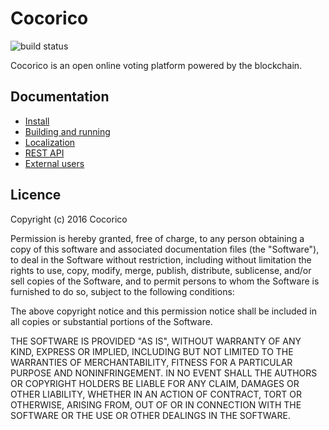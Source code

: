 # Cocorico

![build status](https://travis-ci.org/promethe42/cocorico.svg)

Cocorico is an open online voting platform powered by the blockchain.

## Documentation

* [Install](./doc/Install.md)
* [Building and running](./doc/Building_and_running.md)
* [Localization](./doc/Localization.md)
* [REST API](https://cocorico.cc/documentation/index.html)
* [External users](./doc/External_Users.md)

## Licence

Copyright (c) 2016 Cocorico

Permission is hereby granted, free of charge, to any person obtaining a copy of this software and associated documentation files (the "Software"), to deal in the Software without restriction, including without limitation the rights to use, copy, modify, merge, publish, distribute, sublicense, and/or sell copies of the Software, and to permit persons to whom the Software is furnished to do so, subject to the following conditions:

The above copyright notice and this permission notice shall be included in all copies or substantial portions of the Software.

THE SOFTWARE IS PROVIDED "AS IS", WITHOUT WARRANTY OF ANY KIND, EXPRESS OR IMPLIED, INCLUDING BUT NOT LIMITED TO THE WARRANTIES OF MERCHANTABILITY, FITNESS FOR A PARTICULAR PURPOSE AND NONINFRINGEMENT. IN NO EVENT SHALL THE AUTHORS OR COPYRIGHT HOLDERS BE LIABLE FOR ANY CLAIM, DAMAGES OR OTHER LIABILITY, WHETHER IN AN ACTION OF CONTRACT, TORT OR OTHERWISE, ARISING FROM, OUT OF OR IN CONNECTION WITH THE SOFTWARE OR THE USE OR OTHER DEALINGS IN THE SOFTWARE.
